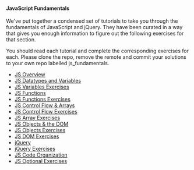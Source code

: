 #### JavaScript Fundamentals

We've put together a condensed set of tutorials to take you through the fundamentals of JavaScript and jQuery. They have been curated in a way that gives you enough information to figure out the following exercises for that section.

You should read each tutorial and complete the corresponding exercises for each. Please clone the repo, remove the remote and commit your solutions to your own repo labelled js_fundamentals.

* [JS Overview](https://github.com/bitmakerlabs/lesson_plans/wiki/0-JS-Overview)
* [JS Datatypes and Variables](https://github.com/bitmakerlabs/lesson_plans/wiki/1-JS-Data-Types-and-Variables)
* [JS Variables Exercises](https://github.com/bitmakerlabs/js_week/blob/master/js_fundamentals/variables.js)
* [JS Functions](https://github.com/bitmakerlabs/lesson_plans/wiki/2-JS-Functions)
* [JS Functions Exercises](https://github.com/bitmakerlabs/js_week/blob/master/js_fundamentals/functions.js)
* [JS Control Flow & Arrays](https://github.com/bitmakerlabs/lesson_plans/wiki/3-JS-Control-Flow-&-Arrays)
* [JS Control Flow Exercises](https://github.com/bitmakerlabs/js_week/blob/master/js_fundamentals/ifelse.js)
* [JS Array Exercises](https://github.com/bitmakerlabs/js_week/blob/master/js_fundamentals/arrays.js)
* [JS Objects & the DOM](https://github.com/bitmakerlabs/lesson_plans/wiki/4-JS-Objects-&-the-DOM)
* [JS Objects Exercises](https://github.com/bitmakerlabs/js_week/blob/master/js_fundamentals/objects.js)
* [JS DOM Exercises](https://github.com/bitmakerlabs/js_week/blob/master/js_fundamentals/dom.js)
* [jQuery](https://github.com/bitmakerlabs/lesson_plans/wiki/5-jQuery)
* [jQuery Exercises](https://github.com/bitmakerlabs/js_week/blob/master/jquery_fundamentals/index.html)
* [JS Code Organization](https://github.com/bitmakerlabs/lesson_plans/wiki/6-JS-Code-Organization)
* [JS Optional Exercises](https://github.com/bitmakerlabs/js_week/blob/master/js_fundamentals/optional.js)
